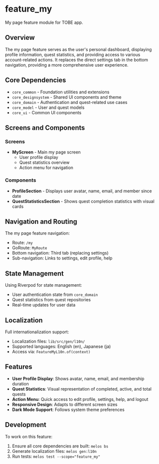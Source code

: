 # feature_my

My page feature module for TOBE app.

## Overview

The my page feature serves as the user's personal dashboard, displaying profile information, quest statistics, and providing access to various account-related actions. It replaces the direct settings tab in the bottom navigation, providing a more comprehensive user experience.

## Core Dependencies

- `core_common` - Foundation utilities and extensions
- `core_designsystem` - Shared UI components and theme
- `core_domain` - Authentication and quest-related use cases
- `core_model` - User and quest models
- `core_ui` - Common UI components

## Screens and Components

### Screens
- **MyScreen** - Main my page screen
  - User profile display
  - Quest statistics overview
  - Action menu for navigation

### Components
- **ProfileSection** - Displays user avatar, name, email, and member since date
- **QuestStatisticsSection** - Shows quest completion statistics with visual cards

## Navigation and Routing

The my page feature navigation:
- Route: `/my`
- GoRoute: `MyRoute`
- Bottom navigation: Third tab (replacing settings)
- Sub-navigation: Links to settings, edit profile, help

## State Management

Using Riverpod for state management:
- User authentication state from `core_domain`
- Quest statistics from quest repositories
- Real-time updates for user data

## Localization

Full internationalization support:
- Localization files: `lib/src/gen/l10n/`
- Supported languages: English (en), Japanese (ja)
- Access via: `FeatureMyL10n.of(context)`

## Features

- **User Profile Display**: Shows avatar, name, email, and membership duration
- **Quest Statistics**: Visual representation of completed, active, and total quests
- **Action Menu**: Quick access to edit profile, settings, help, and logout
- **Responsive Design**: Adapts to different screen sizes
- **Dark Mode Support**: Follows system theme preferences

## Development

To work on this feature:
1. Ensure all core dependencies are built: `melos bs`
2. Generate localization files: `melos gen:l10n`
3. Run tests: `melos test --scope="feature_my"`